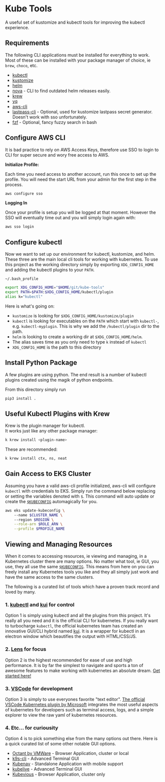 # Kube Tools  

A useful set of kustomize and kubectl tools for improving the kubectl experience. 

## Requirements  

The following CLI applications must be installed for everything to work. Most of these can be installed with your package manager of choice, ie `brew`, `choco`, etc. 

 - [kubectl](https://kubernetes.io/docs/tasks/tools/install-kubectl/)
 - [kustomize](https://kubectl.docs.kubernetes.io/installation/kustomize/)
 - [helm](https://helm.sh/docs/intro/install/)
 - [nova](https://nova.docs.fairwinds.com/installation/) - CLI to find outdated helm releases easily. 
 - [krew](https://krew.sigs.k8s.io/docs/user-guide/setup/install/)
 - [yq](https://github.com/mikefarah/yq/#install)
 - [aws-cli](https://docs.aws.amazon.com/cli/latest/userguide/getting-started-install.html)
 - [lastpass-cli](https://github.com/lastpass/lastpass-cli) - Optional, used for kustomize lastpass secret generator. Doesn't work with sso unfortunately. 
 - [fzf](https://github.com/junegunn/fzf) - Optional, fancy fuzzy search in bash

## Configure AWS CLI  

It is bad practice to rely on AWS Access Keys, therefore use SSO to login to CLI for super secure and wory free access to AWS. 

**Initialize Profile:**

Each time you need access to another account, run this once to set up the profile. You will need the start URL from your admin for the first step in the process.   
```bash
aws configure sso
```

**Logging In**  

Once your profile is setup you will be logged at that moment. However the SSO will eventually time out and you will simply login again with:  
```bash  
aws sso login
```

## Configure kubectl

Now we want to set up our environment for kubectl, kustomize, and helm. These three are the main local cli tools for working with kubernetes. To use this project as the working directory simply by exporting `XDG_CONFIG_HOME` and adding the kubectl plugins to your `PATH`.  

`~/.bash_profile`  
```sh
export XDG_CONFIG_HOME="$HOME/git/kube-tools"
export PATH=$PATH:$XDG_CONFIG_HOME/kubectl/plugin
alias k="kubectl"
```  
Here is what's going on:  
 - `kustomize` is looking for `$XDG_CONFIG_HOME/kustomize/plugin`  
 - `kubectl` is looking for executables on the `PATH` which start with `kubectl-`, e.g. `kubectl-myplugin`. This is why we add the `/kubectl/plugin` dir to the path.  
 - `helm` is looking to create a working dir at `$XDG_CONFIG_HOME/helm`.  
 - The alias saves time as you only need to type `k` instead of `kubectl`  
 - `XDG_CONFIG_HOME` is the path to this directory  

## Install Python Package  

A few plugins are using python. The end result is a number of kubectl plugins created using the magik of python endpoints.  

From this directory simply run

```sh
pip3 install .
```

## Useful Kubectl Plugins with Krew    

Krew is the plugin manager for kubectl.  
It works just like any other package manager:  

```sh
k krew install <plugin-name>
```

These are recommended:  

```sh  
k krew install ctx, ns, neat
```

## Gain Access to EKS Cluster  

Assuming you have a valid aws-cli profile initialized, aws-cli will configure `kubectl` with credentials to EKS. Simply run the command below replacing or setting the variables denoted with `$`. This command will auto update or create the [`$KUBECONFIG`](https://kubernetes.io/docs/concepts/configuration/organize-cluster-access-kubeconfig/) automagically for you. 

```sh  
aws eks update-kubeconfig \ 
    --name $CLUSTER_NAME \ 
    --region $REGION \
    --role-arn $ROLE_ARN \
    --profile $PROFILE_NAME
```

## Viewing and Managing Resources  

When it comes to accessing resources, ie viewing and managing, in a Kubernetes cluster there are many options. No matter what tool, ie GUI, you use, they all use the same [`$KUBECONFIG`](https://kubernetes.io/docs/concepts/configuration/organize-cluster-access-kubeconfig/). This means from here on you can freely install any Kubernetes tools you like and they all simply just work and have the same access to the same clusters. 

The following is a curated list of tools which have a proven track record and loved by many. 

### 1. [kubectl](https://kubernetes.io/docs/tasks/tools/install-kubectl/) and [kui](https://github.com/kubernetes-sigs/kui) for control  

Option 1 is simply using kubectl and all the plugins from this project. It's really all you need and it is the official CLI for kubernetes. If you really want to turbocharge `kubectl`, the official kubernetes team has created an innovative GUI/CLI hybrid named [kui](https://github.com/kubernetes-sigs/kui). It is a wrapper for kubectl in an electron window which beautifies the output with HTML/CSS/JS. 

### 2. [Lens](https://k8slens.dev/) for focus  

Option 2 is the highest recommended for ease of use and high performance. It is by far the simplest to navigate and sports a ton of awesome features to make working with kubernetes an absolute dream. [Get started here!](https://k8slens.dev/)  

### 3. [VSCode](https://marketplace.visualstudio.com/items?itemName=ms-kubernetes-tools.vscode-kubernetes-tools) for development  

Option 3 is simply to use everyones favorite "text editor". [The official VSCode Kubernetes plugin by Microsoft](https://marketplace.visualstudio.com/items?itemName=ms-kubernetes-tools.vscode-kubernetes-tools) integrates the most useful aspects of kubernetes for developers such as terminal access, logs, and a simple explorer to view the raw yaml of kubernetes resources. 

### 4. Etc... for curiousity  

Option 4 is to pick something else from the many options out there. Here is a quick curated list of some other notable GUI options.  

 - [Octant by VMWare](https://octant.dev/) - Browser Application, cluster or local
 - [k9s-cli](https://k9scli.io/) - Advanced Terminal GUI  
 - [Kubenav](https://kubenav.io/) - Standalone Application with mobile support  
 - [kubelive](https://github.com/ameerthehacker/kubelive) - Advanced Terminal GUI
 - [Kubevious](https://github.com/kubevious/kubevious) - Browser Application, cluster only